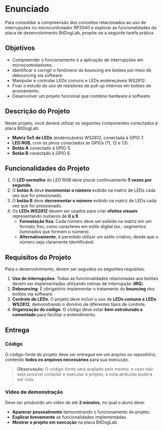 # Enunciado

Para consolidar a compreensão dos conceitos relacionados ao uso de interrupções no
microcontrolador RP2040 e explorar as funcionalidades da placa de desenvolvimento BitDogLab, propõe-se
a seguinte tarefa prática.

## Objetivos
- Compreender o funcionamento e a aplicação de interrupções em microcontroladores.
- Identificar e corrigir o fenômeno do bouncing em botões por meio de debouncing via software.
- Manipular e controlar LEDs comuns e LEDs endereçáveis WS2812.
- Fixar o estudo do uso de resistores de pull-up internos em botões de acionamento.
- Desenvolver um projeto funcional que combine hardware e software.

## Descrição do Projeto
Neste projeto, você deverá utilizar os seguintes componentes conectados à placa BitDogLab:

- **Matriz 5x5 de LEDs** (endereçáveis) WS2812, conectada à GPIO 7.
- **LED RGB**, com os pinos conectados às GPIOs (11, 12 e 13).
- **Botão A** conectado à GPIO 5.
- **Botão B** conectado à GPIO 6.

## Funcionalidades do Projeto
1. O **LED vermelho** do LED RGB deve piscar continuamente **5 vezes por segundo**.
2. O **botão A** deve **incrementar o número** exibido na matriz de LEDs cada vez que for pressionado.
3. O **botão B** deve **decrementar o número** exibido na matriz de LEDs cada vez que for pressionado.
4. Os **LEDs WS2812** devem ser usados para criar **efeitos visuais** representando números de **0 a 9**.
   - **Formatação fixa**: Cada número deve ser exibido na matriz em um formato fixo, como caracteres em estilo digital (ex.: segmentos iluminados que formem o número).
   - **Alternativamente**, é permitido utilizar um estilo criativo, desde que o número seja claramente identificável.

## Requisitos do Projeto
Para o desenvolvimento, devem ser seguidos os seguintes requisitos:
1. **Uso de interrupções**: Todas as funcionalidades relacionadas aos botões devem ser implementadas utilizando rotinas de interrupção (**IRQ**).
2. **Debouncing**: É obrigatório implementar o tratamento do **bouncing** dos botões via software.
3. **Controle de LEDs**: O projeto deve incluir o uso de **LEDs comuns e LEDs WS2812**, demonstrando o domínio de diferentes tipos de controle.
4. **Organização do código**: O código deve estar **bem estruturado e comentado** para facilitar o entendimento.

## Entrega
### Código
O código-fonte do projeto deve ser entregue em um arquivo ou repositório, contendo **todos os arquivos necessários** para sua execução.

> **Observação:** O código-fonte será avaliado pelo mentor, e caso não seja possível compilar e executar o projeto, a nota atribuída poderá ser nula.

### Vídeo de demonstração
Deve ser produzido um vídeo de até **2 minutos**, no qual o aluno deve:

- **Aparecer pessoalmente** demonstrando o funcionamento do projeto.
- **Explicar brevemente** as funcionalidades implementadas.
- **Mostrar o projeto em execução** na placa BitDogLab.